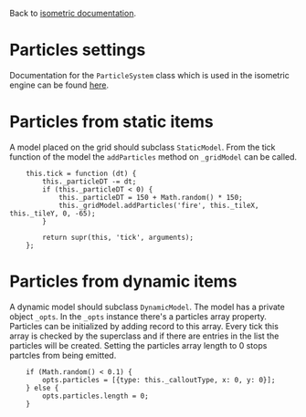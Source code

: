 Back to [isometric documentation](../readme.md).

# Particles settings

Documentation for the `ParticleSystem` class which is used in the isometric engine can
be found [here](https://github.com/gameclosure/shooter/tree/master/particle).

# Particles from static items

A model placed on the grid should subclass `StaticModel`.
From the tick function of the model the `addParticles` method on `_gridModel` can be called.

~~~
	this.tick = function (dt) {
		this._particleDT -= dt;
		if (this._particleDT < 0) {
			this._particleDT = 150 + Math.random() * 150;
			this._gridModel.addParticles('fire', this._tileX, this._tileY, 0, -65);
		}

		return supr(this, 'tick', arguments);
	};
~~~

# Particles from dynamic items

A dynamic model should subclass `DynamicModel`. The model has a private object `_opts`.
In the `_opts` instance there's a particles array property. Particles can be initialized
by adding record to this array.
Every tick this array is checked by the superclass and if there are entries in the list
the particles will be created. Setting the particles array length to 0 stops partcles from
being emitted.

~~~
	if (Math.random() < 0.1) {
		opts.particles = [{type: this._calloutType, x: 0, y: 0}];
	} else {
		opts.particles.length = 0;
	}
~~~
